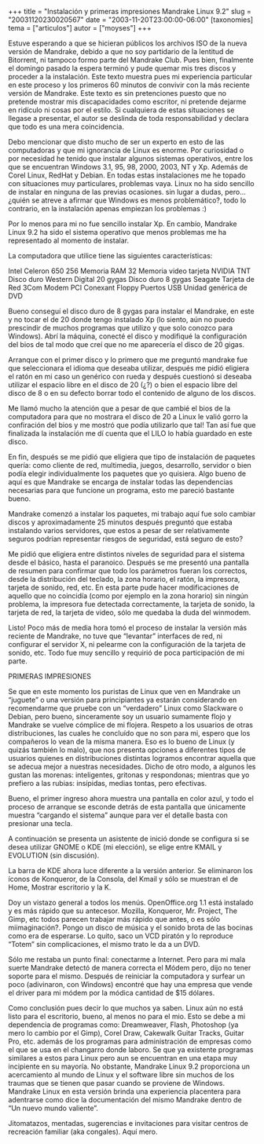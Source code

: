 +++
title = "Instalación y primeras impresiones Mandrake Linux 9.2"
slug = "20031120230020567"
date = "2003-11-20T23:00:00-06:00"
[taxonomies]
tema = ["articulos"]
autor = ["moyses"]
+++

Estuve esperando a que se hicieran públicos los archivos ISO de la nueva
versión de Mandrake, debido a que no soy partidario de la lentitud de
Bitorrent, ni tampoco formo parte del Mandrake Club. Pues bien,
finalmente el domingo pasado la espera terminó y pude quemar mis tres
discos y proceder a la instalación. Este texto muestra pues mi
experiencia particular en este proceso y los primeros 60 minutos de
convivir con la más reciente versión de Mandrake. Este texto es sin
pretenciones puesto que no pretende mostrar mis discapacidades como
escritor, ni pretende dejarme en ridículo ni cosas por el estilo. Si
cualquiera de estas situaciones se llegase a presentar, el autor se
deslinda de toda responsabilidad y declara que todo es una mera
coincidencia.

<!-- more -->
Debo mencionar que disto mucho de ser un experto en esto de las
computadoras y que mi ignorancia de Linux es enorme. Por curiosidad o
por necesidad he tenido que instalar algunos sistemas operativos, entre
los que se encuentran Windows 3.1, 95, 98, 2000, 2003, NT y Xp. Además
de Corel Linux, RedHat y Debian. En todas estas instalaciones me he
topado con situaciones muy particulares, problemas vaya. Linux no ha
sido sencillo de instalar en ninguna de las previas ocasiones. sin lugar
a dudas, pero… ¿quién se atreve a afirmar que Windows es menos
problemático?, todo lo contrario, en la instalación apenas empiezan los
problemas :)

Por lo menos para mi no fue sencillo instalar Xp. En cambio, Mandrake
Linux 9.2 ha sido el sistema operativo que menos problemas me ha
representado al momento de instalar.

La computadora que utilice tiene las siguientes características:

Intel Celeron 650 256 Memoria RAM 32 Memoria video tarjeta NVIDIA TNT
Disco duro Western Digital 20 gygas Disco duro 8 gygas Seagate Tarjeta
de Red 3Com Modem PCI Conexant Floppy Puertos USB Unidad genérica de DVD

Bueno conseguí el disco duro de 8 gygas para instalar el Mandrake, en
este y no tocar el de 20 donde tengo instalado Xp (lo siento, aún no
puedo prescindir de muchos programas que utilizo y que solo conozco para
Windows). Abrí la máquina, conecté el disco y modifiqué la configuración
del bios de tal modo que creí que no me aparecería el disco de 20 gigas.

Arranque con el primer disco y lo primero que me preguntó mandrake fue
que seleccionara el idioma que deseaba utilizar, después me pidió
eligiera el ratón en mi caso un genérico con rueda y después cuestionó
si deseaba utilizar el espacio libre en el disco de 20 (¿?) o bien el
espacio libre del disco de 8 o en su defecto borrar todo el contenido de
alguno de los discos.

Me llamó mucho la atención que a pesar de que cambié el bios de la
computadora para que no mostrara el disco de 20 a Linux le valió gorro
la confiración del bios y me mostró que podía utilizarlo que tal! Tan
así fue que finalizada la instalación me dí cuenta que el LILO lo había
guardado en este disco.

En fin, después se me pidió que eligiera que tipo de instalación de
paquetes quería: como cliente de red, multimedia, juegos, desarrollo,
servidor o bien podía elegir individualmente los paquetes que yo
quisiera. Algo bueno de aquí es que Mandrake se encarga de instalar
todas las dependencias necesarias para que funcione un programa, esto me
pareció bastante bueno.

Mandrake comenzó a instalar los paquetes, mi trabajo aquí fue solo
cambiar discos y aproximadamente 25 minutos después preguntó que estaba
instalando varios servidores, que estos a pesar de ser relativamente
seguros podrían representar riesgos de seguridad, está seguro de esto?

Me pidió que eligiera entre distintos niveles de seguridad para el
sistema desde el básico, hasta el paranoico. Después se me presentó una
pantalla de resumen para confirmar que todo los parámetros fueran los
correctos, desde la distribución del teclado, la zona horario, el ratón,
la impresora, tarjeta de sonido, red, etc. En esta parte pude hacer
modificaciones de aquello que no coincidía (como por ejemplo en la zona
horario) sin ningún problema, la impresora fue detectada correctamente,
la tarjeta de sonido, la tarjeta de red, la tarjeta de video, sólo me
quedaba la duda del winmodem.

Listo! Poco más de media hora tomó el proceso de instalar la versión más
reciente de Mandrake, no tuve que “levantar” interfaces de red, ni
configurar el servidor X, ni pelearme con la configuración de la tarjeta
de sonido, etc. Todo fue muy sencillo y requirió de poca participación
de mi parte.

PRIMERAS IMPRESIONES

Se que en este momento los puristas de Linux que ven en Mandrake un
“juguete” o una versión para principiantes ya estarán considerando en
recomendarme que pruebe con un “verdadero” Linux como Slackware o
Debian, pero bueno, sinceramente soy un usuario sumamente flojo y
Mandrake se vuelve cómplice de mi flojera. Respeto a los usuarios de
otras distribuciones, las cuales he concluído que no son para mi, espero
que los compañeros lo vean de la misma manera. Eso es lo bueno de Linux
(y quizás también lo malo), que nos presenta opciones a diferentes tipos
de usuarios quienes en distribuciones distintas logramos encontrar
aquella que se adecua mejor a nuestras necesidades. Dicho de otro modo,
a algunos les gustan las morenas: inteligentes, gritonas y respondonas;
mientras que yo prefiero a las rubias: insípidas, medias tontas, pero
efectivas.

Bueno, el primer ingreso ahora muestra una pantalla en color azul, y
todo el proceso de arranque se esconde detrás de esta pantalla que
únicamente muestra “cargando el sistema” aunque para ver el detalle
basta con presionar una tecla.

A continuación se presenta un asistente de inició donde se configura si
se desea utilizar GNOME o KDE (mi elección), se elige entre KMAIL y
EVOLUTION (sin discusión).

La barra de KDE ahora luce diferente a la versión anterior. Se
eliminaron los íconos de Konqueror, de la Consola, del Kmail y sólo se
muestran el de Home, Mostrar escritorio y la K.

Doy un vistazo general a todos los menús. OpenOffice.org 1.1 está
instalado y es más rápido que su antecesor. Mozilla, Konqueror,
Mr. Project, The Gimp, etc todos parecen trabajar más rápido que antes,
o es sólo miimaginación?. Pongo un disco de música y el sonido brota de
las bocinas como era de esperarse. Lo quito, saco un VCD piratón y lo
reproduce “Totem” sin complicaciones, el mismo trato le da a un DVD.

Sólo me restaba un punto final: conectarme a Internet. Pero para mi mala
suerte Mandrake detectó de manera correcta el Módem pero, dijo no tener
soporte para el mismo. Después de reiniciar la computadora y surfear un
poco (adivinaron, con Windows) encontré que hay una empresa que vende el
driver para mi módem por la módica cantidad de $15 dólares.

Como conclusión pues decir lo que muchos ya saben. Linux aún no está
listo para el escritorio, bueno, al menos no para el mio. Esto se debe a
mi dependencia de programas como: Dreamweaver, Flash, Photoshop (ya mero
lo cambio por el Gimp), Corel Draw, Cakewalk Guitar Tracks, Guitar Pro,
etc. además de los programas para administración de empresas como el que
se usa en el changarro donde laboro. Se que ya existente programas
similares a estos para Linux pero aun se encuentran en una etapa muy
incipiente en su mayoría. No obstante, Mandrake Linux 9.2 proporciona un
acercamiento al mundo de Linux y el software libre sin muchos de los
traumas que se tienen que pasar cuando se proviene de Windows. Mandrake
Linux en esta versión brinda una experiencia placentera para adentrarse
como dice la documentación del mismo Mandrake dentro de “Un nuevo mundo
valiente”.

Jitomatazos, mentadas, sugerencias e invitaciones para visitar centros
de recreación familiar (aka congales). Aquí mero.

